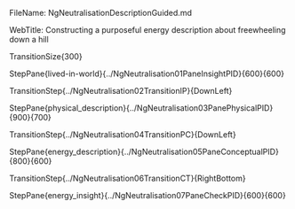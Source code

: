 FileName: NgNeutralisationDescriptionGuided.md

WebTitle: Constructing a purposeful energy description about freewheeling down a hill

TransitionSize{300}

StepPane{lived-in-world}{../NgNeutralisation01PaneInsightPID}{600}{600}

TransitionStep{../NgNeutralisation02TransitionIP}{DownLeft}

StepPane{physical_description}{../NgNeutralisation03PanePhysicalPID}{900}{700}

TransitionStep{../NgNeutralisation04TransitionPC}{DownLeft}

StepPane{energy_description}{../NgNeutralisation05PaneConceptualPID}{800}{600}

TransitionStep{../NgNeutralisation06TransitionCT}{RightBottom}

StepPane{energy_insight}{../NgNeutralisation07PaneCheckPID}{600}{600}
